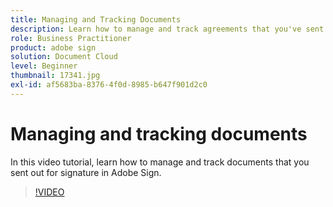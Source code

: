 ```yaml
---
title: Managing and Tracking Documents
description: Learn how to manage and track agreements that you've sent for signature
role: Business Practitioner
product: adobe sign
solution: Document Cloud
level: Beginner
thumbnail: 17341.jpg
exl-id: af5683ba-8376-4f0d-8985-b647f901d2c0
---
```

# Managing and tracking documents

In this video tutorial, learn how to manage and track documents that you sent out for signature in Adobe Sign.

>[!VIDEO](https://video.tv.adobe.com/v/17341?hidetitle=true)
